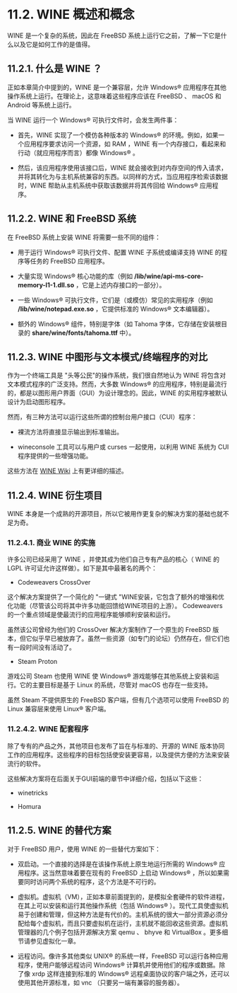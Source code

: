 # 11.2. WINE 概述和概念

WINE 是一个复杂的系统，因此在 FreeBSD 系统上运行它之前，了解一下它是什么以及它是如何工作的是值得。

## 11.2.1. 什么是 WINE ？
正如本章简介中提到的，WINE 是一个兼容层，允许 Windows® 应用程序在其他操作系统上运行。在理论上，这意味着这些程序应该在 FreeBSD 、 macOS 和 Android 等系统上运行。

当 WINE 运行一个 Windows® 可执行文件时，会发生两件事：

- 首先，WINE 实现了一个模仿各种版本的 Windows® 的环境。例如，如果一个应用程序要求访问一个资源，如 RAM ，WINE 有一个内存接口，看起来和行动（就应用程序而言）都像 Windows® 。

- 然后，该应用程序使用该接口后，WINE 就会接收到对内存空间的传入请求，并将其转化为与主机系统兼容的东西。以同样的方式，当应用程序检索该数据时，WINE 帮助从主机系统中获取该数据并将其传回给 Windows® 应用程序。

## 11.2.2. WINE 和 FreeBSD 系统

在 FreeBSD 系统上安装 WINE 将需要一些不同的组件：

- 用于运行 Windows® 可执行文件、配置 WINE 子系统或编译支持 WINE 的程序等任务的 FreeBSD 应用程序。

- 大量实现 Windows® 核心功能的库（例如 **/lib/wine/api-ms-core-memory-l1-1.dll.so** ，它是上述内存接口的一部分）。

- 一些 Windows® 可执行文件，它们是（或模仿）常见的实用程序（例如 **/lib/wine/notepad.exe.so** ，它提供标准的 Windows® 文本编辑器）。

- 额外的 Windows® 组件，特别是字体（如 Tahoma 字体，它存储在安装根目录的 **share/wine/fonts/tahoma.ttf** 中）。

## 11.2.3.  WINE 中图形与文本模式/终端程序的对比

作为一个终端工具是 "头等公民"的操作系统，我们很自然地认为 WINE 将包含对文本模式程序的广泛支持。然而，大多数 Windows® 的应用程序，特别是最流行的，都是以图形用户界面（GUI）为设计理念的。因此，WINE 的实用程序被默认设计为启动图形程序。

然而，有三种方法可以运行这些所谓的控制台用户接口（CUI）程序：

- 裸流方法将直接显示输出到标准输出。

- wineconsole 工具可以与用户或 curses 一起使用，以利用 WINE 系统为 CUI 程序提供的一些增强功能。

这些方法在 [WINE Wiki](https://wiki.winehq.org/Wine_User%27s_Guide#Text_mode_programs_.28CUI:_Console_User_Interface.29) 上有更详细的描述。

## 11.2.4. WINE 衍生项目

WINE 本身是一个成熟的开源项目，所以它被用作更复杂的解决方案的基础也就不足为奇。

### 11.2.4.1. 商业 WINE 的实施
许多公司已经采用了 WINE ，并使其成为他们自己专有产品的核心（ WINE 的 LGPL 许可证允许这样做）。如下是其中最著名的两个：

- Codeweavers CrossOver

这个解决方案提供了一个简化的 "一键式 "WINE安装，它包含了额外的增强和优化功能（尽管该公司将其中许多功能回馈给WINE项目的上游）。 Codeweavers 的一个重点领域是使最流行的应用程序能够顺利安装和运行。

虽然该公司曾经为他们的 CrossOver 解决方案制作了一个原生的 FreeBSD 版本，但它似乎早已被放弃了。虽然一些资源（如专门的论坛）仍然存在，但它们也有一段时间没有活动了。

- Steam Proton

游戏公司 Steam 也使用 WINE 使 Windows® 游戏能够在其他系统上安装和运行。它的主要目标是基于 Linux 的系统，尽管对 macOS 也存在一些支持。

虽然 Steam 不提供原生的 FreeBSD 客户端，但有几个选项可以使用 FreeBSD 的 Linux 兼容层来使用 Linux® 客户端。

### 11.2.4.2. WINE 配套程序
除了专有的产品之外，其他项目也发布了旨在与标准的、开源的 WINE 版本协同工作的应用程序。这些程序的目标包括使安装更容易，以及提供方便的方法来安装流行的软件。

这些解决方案将在后面关于GUI前端的章节中详细介绍，包括以下这些：

- winetricks

- Homura

## 11.2.5. WINE 的替代方案

对于 FreeBSD 用户，使用 WINE 的一些替代方案如下：

- 双启动。一个直接的选择是在该操作系统上原生地运行所需的 Windows® 应用程序。这当然意味着要在现有的 FreeBSD 上启动 Windows® ，所以如果需要同时访问两个系统的程序，这个方法是不可行的。

- 虚拟机。虚拟机（VM），正如本章前面提到的，是模拟全套硬件的软件进程，在其上可以安装和运行其他操作系统（包括 Windows® ）。现代工具使虚拟机易于创建和管理，但这种方法是有代价的。主机系统的很大一部分资源必须分配给每个虚拟机，而且只要虚拟机在运行，主机就不能回收这些资源。虚拟机管理器的几个例子包括开源解决方案 qemu 、 bhyve 和 VirtualBox 。更多细节请参见虚拟化一章。

- 远程访问。像许多其他类似 UNIX® 的系统一样，FreeBSD 可以运行各种应用程序，使用户能够远程访问 Windows® 计算机并使用他们的程序或数据。除了像 xrdp 这样连接到标准的 Windows® 远程桌面协议的客户端之外，还可以使用其他开源标准，如 vnc （只要另一端有兼容的服务器）。
